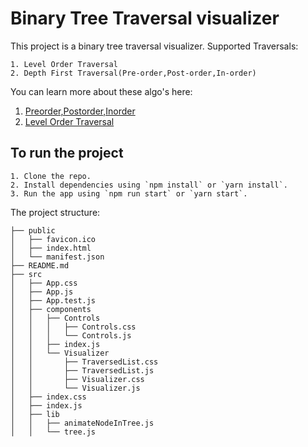 # Binary Tree Traversal visualizer

This project is a binary tree traversal visualizer.
Supported Traversals:
```
1. Level Order Traversal
2. Depth First Traversal(Pre-order,Post-order,In-order)
```
You can learn more about these algo's here: 
1. [Preorder,Postorder,Inorder](https://www.geeksforgeeks.org/tree-traversals-inorder-preorder-and-postorder/)
2. [Level Order Traversal](https://www.geeksforgeeks.org/level-order-tree-traversal/)

## To run the project

```
1. Clone the repo.
2. Install dependencies using `npm install` or `yarn install`.
3. Run the app using `npm run start` or `yarn start`.
```

The project structure: 
```
├── public
│   ├── favicon.ico
│   ├── index.html
│   └── manifest.json
├── README.md
├── src
│   ├── App.css
│   ├── App.js
│   ├── App.test.js
│   ├── components
│   │   ├── Controls
│   │   │   ├── Controls.css
│   │   │   └── Controls.js
│   │   ├── index.js
│   │   └── Visualizer
│   │       ├── TraversedList.css
│   │       ├── TraversedList.js
│   │       ├── Visualizer.css
│   │       └── Visualizer.js
│   ├── index.css
│   ├── index.js
│   ├── lib
│   │   ├── animateNodeInTree.js
│   │   └── tree.js
```

